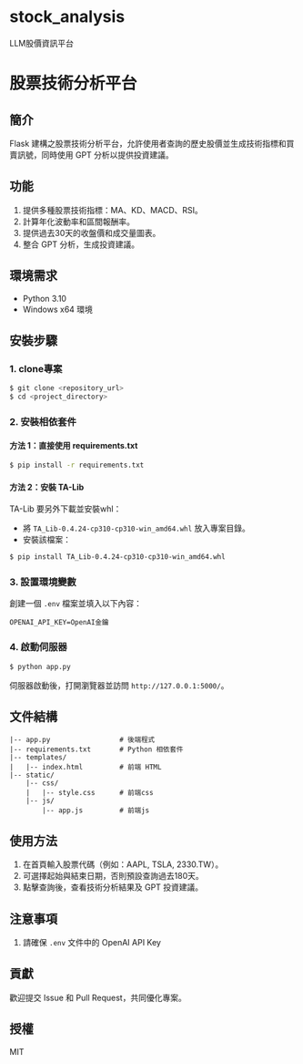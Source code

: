 # stock_analysis
LLM股價資訊平台

# 股票技術分析平台

## 簡介
Flask 建構之股票技術分析平台，允許使用者查詢的歷史股價並生成技術指標和買賣訊號，同時使用 GPT 分析以提供投資建議。

## 功能
1. 提供多種股票技術指標：MA、KD、MACD、RSI。
2. 計算年化波動率和區間報酬率。
3. 提供過去30天的收盤價和成交量圖表。
4. 整合 GPT 分析，生成投資建議。

## 環境需求
- Python 3.10
- Windows x64 環境

## 安裝步驟

### 1. clone專案
```bash
$ git clone <repository_url>
$ cd <project_directory>
```

### 2. 安裝相依套件
#### 方法 1：直接使用 requirements.txt
```bash
$ pip install -r requirements.txt
```

#### 方法 2：安裝 TA-Lib
TA-Lib 要另外下載並安裝whl：
- 將 `TA_Lib-0.4.24-cp310-cp310-win_amd64.whl` 放入專案目錄。
- 安裝該檔案：
```bash
$ pip install TA_Lib-0.4.24-cp310-cp310-win_amd64.whl
```

### 3. 設置環境變數
創建一個 `.env` 檔案並填入以下內容：
```env
OPENAI_API_KEY=OpenAI金鑰
```

### 4. 啟動伺服器
```bash
$ python app.py
```
伺服器啟動後，打開瀏覽器並訪問 `http://127.0.0.1:5000/`。

## 文件結構
```
|-- app.py                 # 後端程式
|-- requirements.txt       # Python 相依套件
|-- templates/
|   |-- index.html         # 前端 HTML
|-- static/
    |-- css/
    |   |-- style.css      # 前端css
    |-- js/
        |-- app.js         # 前端js
```
## 使用方法
1. 在首頁輸入股票代碼（例如：AAPL, TSLA, 2330.TW）。
2. 可選擇起始與結束日期，否則預設查詢過去180天。
3. 點擊查詢後，查看技術分析結果及 GPT 投資建議。

## 注意事項
1. 請確保 `.env` 文件中的 OpenAI API Key 

## 貢獻
歡迎提交 Issue 和 Pull Request，共同優化專案。

## 授權
MIT
